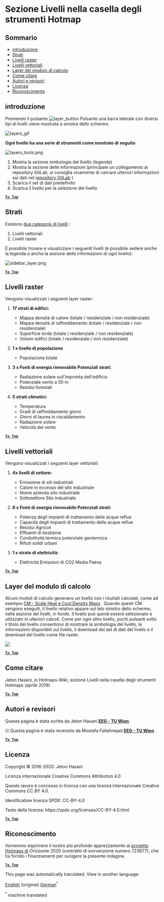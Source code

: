<h1> <a class="anchor" id="layers-section-in-the-hotmaps-toolbox" href="#layers-section-in-the-hotmaps-toolbox"><i class="fa fa-link"></i></a> Sezione Livelli nella casella degli strumenti Hotmap </h1><h2> <a class="anchor" id="table-of-contents" href="#table-of-contents"><i class="fa fa-link"></i></a> Sommario </h2><ul><li> <a href="#introduction">introduzione</a> </li><li> <a href="#layers">Strati</a> </li><li> <a href="#raster-layers">Livelli raster</a> </li><li> <a href="#vector-layers">Livelli vettoriali</a> </li><li> <a href="#calculation-module-layers">Layer del modulo di calcolo</a> </li><li> <a href="#how-to-cite">Come citare</a> </li><li> <a href="#authors-and-reviewers">Autori e revisori</a> </li><li> <a href="#license">Licenza</a> </li><li> <a href="#acknowledgement">Riconoscimento</a> </li></ul><h2> <a class="anchor" id="introduction" href="#introduction"><i class="fa fa-link"></i></a> introduzione </h2><p> Premendo il pulsante <img alt="layer_button" src="../images/general_tool_functionalities_and_structure/layers_button.PNG"/> Pulsante una barra laterale con diversi tipi di livelli viene mostrata a sinistra dello schermo. </p><p><img alt="layers_gif" src="../images/general_tool_functionalities_and_structure/layers.gif"/></p><p> <strong>Ogni livello ha una serie di strumenti come mostrato di seguito</strong> </p><p><img alt="layers_tools.png" src="../images/general_tool_functionalities_and_structure/layers_tools.png"/></p><ol><li> Mostra la sezione simbologia del livello (legenda) </li><li> Mostra la sezione delle informazioni (principale un collegamento al repository GitLab, si consiglia vivamente di cercare ulteriori informazioni sui dati nel <a href="https://gitlab.com/hotmaps">repository GitLab</a> ) </li><li> Scarica il set di dati predefinito </li><li> Scarica il livello per la selezione del livello </li></ol><p> <a href="#table-of-contents"><strong><code>To Top</code></strong></a> </p> <h2> <a class="anchor" id="layers" href="#layers"><i class="fa fa-link"></i></a> Strati </h2><p> Esistono <a href="https://www.gislounge.com/geodatabases-explored-vector-and-raster-data">due categorie di livelli</a> : </p><ol><li> Livelli vettoriali </li><li> Livelli raster </li></ol><p> È possibile trovare e visualizzare i seguenti livelli (è possibile vedere anche la legenda e anche la sezione delle informazioni di ogni livello): </p><p><img alt="sidebar_layer.png" src="../images/general_tool_functionalities_and_structure/all_layers.png"/></p><p> <a href="#table-of-contents"><strong><code>To Top</code></strong></a> </p> <h2> <a class="anchor" id="raster-layers" href="#raster-layers"><i class="fa fa-link"></i></a> Livelli raster </h2><p> Vengono visualizzati i seguenti layer raster: </p><ol><li><p> <strong>17 strati di edifici:</strong> </p><ul><li> Mappa densità di calore (totale / residenziale / non residenziale) </li><li> Mappa densità di raffreddamento (totale / residenziale / non residenziale) </li><li> Superficie lorda (totale / residenziale / non residenziale) </li><li> Volumi edifici (totale / residenziale / non residenziale) </li></ul></li><li><p> <strong>1 x livello di popolazione</strong> </p><ul><li> Popolazione totale </li></ul></li><li><p> <strong>3 x Fonti di energia rinnovabile Potenziali strati:</strong> </p><ul><li> Radiazione solare sull&#39;impronta dell&#39;edificio </li><li> Potenziale vento a 50 m </li><li> Residui forestali </li></ul></li><li><p> <strong>5 strati climatici:</strong> </p><ul><li> Temperatura </li><li> Gradi di raffreddamento giorni </li><li> Giorni di laurea in riscaldamento </li><li> Radiazione solare </li><li> Velocità del vento </li></ul></li></ol><p> <a href="#table-of-contents"><strong><code>To Top</code></strong></a> </p> <h2> <a class="anchor" id="vector-layers" href="#vector-layers"><i class="fa fa-link"></i></a> Livelli vettoriali </h2><p> Vengono visualizzati i seguenti layer vettoriali: </p><ol><li><p> <strong>4x livelli di settore:</strong> </p><ul><li> Emissione di siti industriali </li><li> Calore in eccesso del sito industriale </li><li> Nome azienda sito industriale </li><li> Sottosettore Sito industriale </li></ul></li><li><p> <strong>6 x Fonti di energia rinnovabile Potenziali strati:</strong> </p><ul><li> Potenza degli impianti di trattamento delle acque reflue </li><li> Capacità degli impianti di trattamento delle acque reflue </li><li> Residui Agricoli </li><li> Effluenti di bestiame </li><li> Conduttività termica potenziale geotermica </li><li> Rifiuti solidi urbani </li></ul></li><li><p> <strong>1 x strato di elettricità:</strong> </p><ul><li> Elettricità Emissioni di CO2 Media Paese </li></ul></li></ol><p> <a href="#table-of-contents"><strong><code>To Top</code></strong></a> </p> <h2> <a class="anchor" id="calculation-module-layers" href="#calculation-module-layers"><i class="fa fa-link"></i></a> Layer del modulo di calcolo </h2><p> Alcuni moduli di calcolo generano un livello con i risultati calcolati, come ad esempio <a href="/en/CM-Scale-heat-and-cool-density-maps">CM - Scale Heat e Cool Density Maps</a> . Quando questi CM vengono eseguiti, il livello relativo appare sul lato sinistro dello schermo, nella sezione dei livelli, in fondo. Il livello può quindi essere selezionato e utilizzato in ulteriori calcoli. Come per ogni altro livello, pochi pulsanti sotto il titolo del livello consentono di mostrare la simbologia del livello, le informazioni disponibili sul livello, il download del set di dati del livello e il download del livello come file raster. </p><img src="/en/Layers-section-in-the-Hotmaps-toolbox/CM-Layer.JPG"/><p> <a href="#table-of-contents"><strong><code>To Top</code></strong></a> </p> <h2> <a class="anchor" id="how-to-cite" href="#how-to-cite"><i class="fa fa-link"></i></a> Come citare </h2><p> Jeton Hasani, in Hotmaps-Wiki, sezione Livelli nella casella degli strumenti Hotmaps (aprile 2019) </p><p> <a href="#table-of-contents"><strong><code>To Top</code></strong></a> </p> <h2> <a class="anchor" id="authors-and-reviewers" href="#authors-and-reviewers"><i class="fa fa-link"></i></a> Autori e revisori </h2><p> Questa pagina è stata scritta da Jeton Hasani <strong><a href="https://eeg.tuwien.ac.at/">EEG - TU Wien</a></strong> . </p><p> ☑ Questa pagina è stata recensita da Mostafa Fallahnejad <strong><a href="https://eeg.tuwien.ac.at/">EEG - TU Wien</a></strong> . </p><p> <a href="#table-of-contents"><strong><code>To Top</code></strong></a> </p> <h2> <a class="anchor" id="license" href="#license"><i class="fa fa-link"></i></a> Licenza </h2><p> Copyright © 2016-2020: Jeton Hasani </p><p> Licenza internazionale Creative Commons Attribution 4.0 </p><p> Questo lavoro è concesso in licenza con una licenza internazionale Creative Commons CC BY 4.0. </p><p> Identificatore licenza SPDX: CC-BY-4.0 </p><p> Testo della licenza: https://spdx.org/licenses/CC-BY-4.0.html </p><p> <a href="#table-of-contents"><strong><code>To Top</code></strong></a> </p> <h2> <a class="anchor" id="acknowledgement" href="#acknowledgement"><i class="fa fa-link"></i></a> Riconoscimento </h2><p> Vorremmo esprimere il nostro più profondo apprezzamento al <a href="https://www.hotmaps-project.eu">progetto Hotmaps di</a> Orizzonte 2020 (contratto di sovvenzione numero 723677), che ha fornito i finanziamenti per svolgere la presente indagine. </p><p> <a href="#table-of-contents"><strong><code>To Top</code></strong></a> </p> 


<!--- THIS IS A SUPER UNIQUE IDENTIFIER -->

This page was automatically translated. View in another language:

[English](../en/Layers-section-in-the-Hotmaps-toolbox) (original) [German](../de/Layers-section-in-the-Hotmaps-toolbox)<sup>\*</sup>  

<sup>\*</sup> machine translated
